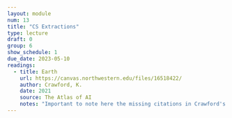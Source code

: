```yaml
---
layout: module
num: 13
title: "CS Extractions"
type: lecture
draft: 0
group: 6
show_schedule: 1
due_date: 2023-05-10
readings:
  - title: Earth
    url: https://canvas.northwestern.edu/files/16518422/
    author: Crawford, K.
    date: 2021
    source: The Atlas of AI
    notes: "Important to note here the missing citations in Crawford's work from several Data & Society lab members who researched and brought up ideas from the book prior to Crawford's writing. See some <a href='https://twitter.com/SmithaKhorana/status/1431728246354231300'>details here</a>."
---    
```

